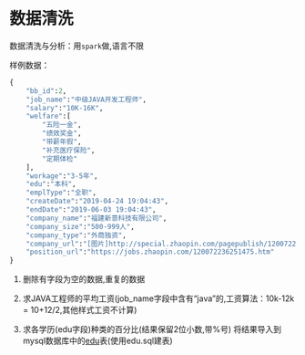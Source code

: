 # 数据清洗

数据清洗与分析：用`spark`做,语言不限

样例数据：
```python
{
    "bb_id":2,
    "job_name":"中级JAVA开发工程师",
    "salary":"10K-16K",
    "welfare":[
        "五险一金",
        "绩效奖金",
        "带薪年假",
        "补充医疗保险",
        "定期体检"
    ],
    "workage":"3-5年",
    "edu":"本科",
    "emplType":"全职",
    "createDate":"2019-04-24 19:04:43",
    "endDate":"2019-06-03 19:04:43",
    "company_name":"福建新意科技有限公司",
    "company_size":"500-999人",
    "company_type":"外商独资",
    "company_url":"[图片]http://special.zhaopin.com/pagepublish/12007223/index.html",
    "position_url":"https://jobs.zhaopin.com/120072236251475.htm"
}
```

1. 删除有字段为空的数据,重复的数据

2. 求JAVA工程师的平均工资(job_name字段中含有“java”的,工资算法：10k-12k = 10+12/2,其他样式工资不计算)

3. 求各学历(edu字段)种类的百分比(结果保留2位小数,带%号) 将结果导入到 mysql数据库中的[edu](edu.sql)表(使用edu.sql建表)
